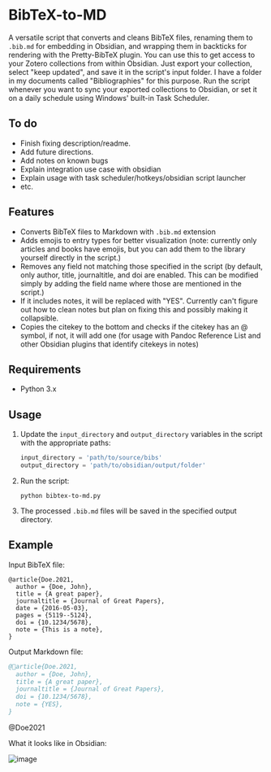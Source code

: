 # BibTeX-to-MD

A versatile script that converts and cleans BibTeX files, renaming them to `.bib.md` for embedding in Obsidian, and wrapping them in backticks for rendering with the Pretty-BibTeX plugin. You can use this to get access to your Zotero collections from within Obsidian. Just export your collection, select "keep updated", and save it in the script's input folder. I have a folder in my documents called "Bibliographies" for this purpose. Run the script whenever you want to sync your exported collections to Obsidian, or set it on a daily schedule using Windows' built-in Task Scheduler.

## To do

- Finish fixing description/readme.
- Add future directions.
- Add notes on known bugs
- Explain integration use case with obsidian
- Explain usage with task scheduler/hotkeys/obsidian script launcher
- etc.

## Features

- Converts BibTeX files to Markdown with `.bib.md` extension
- Adds emojis to entry types for better visualization (note: currently only articles and books have emojis, but you can add them to the library yourself directly in the script.)
- Removes any field not matching those specified in the script (by default, only author, title, journaltitle, and doi are enabled. This can be modified simply by adding the field name where those are mentioned in the script.)
- If it includes notes, it will be replaced with "YES". Currently can't figure out how to clean notes but plan on fixing this and possibly making it collapsible. 
- Copies the citekey to the bottom and checks if the citekey has an @ symbol, if not, it will add one (for usage with Pandoc Reference List and other Obsidian plugins that identify citekeys in notes)

## Requirements

- Python 3.x

## Usage

1. Update the `input_directory` and `output_directory` variables in the script with the appropriate paths:

   ```python
   input_directory = 'path/to/source/bibs'
   output_directory = 'path/to/obsidian/output/folder'
   ```

2. Run the script:

   ```
   python bibtex-to-md.py
   ```

3. The processed `.bib.md` files will be saved in the specified output directory.

## Example

Input BibTeX file:

```
@article{Doe.2021,
  author = {Doe, John},
  title = {A great paper},
  journaltitle = {Journal of Great Papers},
  date = {2016-05-03},
  pages = {5119--5124},
  doi = {10.1234/5678},
  note = {This is a note},
}
```

Output Markdown file:

```bibtex
@📄article{Doe.2021,
  author = {Doe, John},
  title = {A great paper},
  journaltitle = {Journal of Great Papers},
  doi = {10.1234/5678},
  note = {YES},
}
```
@Doe2021

What it looks like in Obsidian:

![image](https://user-images.githubusercontent.com/125603964/228305512-e1dee90b-acb8-45fc-a4bf-583aae8baaaa.png)
